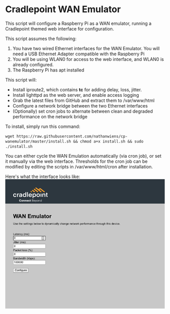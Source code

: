 # Cradlepoint WAN Emulator

This script will configure a Raspberry Pi as a WAN emulator, running a Cradlepoint themed web interface for configuration.

This script assumes the following:
1. You have two wired Ethernet interfaces for the WAN Emulator. You will need a USB Ethernet Adapter compatible with the Raspberry Pi
2. You will be using WLAN0 for access to the web interface, and WLAN0 is already configured.
3. The Raspberry Pi has apt installed

This script will:
* Install iproute2, which contains **tc** for adding delay, loss, jitter.
* Install lighttpd as the web server, and enable access logging
* Grab the latest files from GitHub and extract them to /var/www/html
* Configure a network bridge between the two Ethernet interfaces
* (Optionally) set cron jobs to alternate between clean and degraded performance on the network bridge

To install, simply run this command:

```
wget https://raw.githubusercontent.com/nathanwiens/cp-wanemulator/master/install.sh && chmod a+x install.sh && sudo ./install.sh
```

You can either cycle the WAN Emulation automatically (via cron job), or set it manually via the web interface.
Thresholds for the cron job can be modified by editing the scripts in /var/www/html/cron after installation.

Here's what the interface looks like:
![alt text](https://github.com/nathanwiens/cp-wanemulator/blob/1ee24d80c8ef6e750b76a6c8b4b14b6830c64d13/wanemulator.png)
